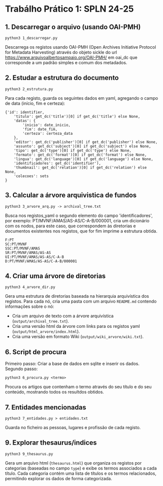 # Trabálho Prático 1: SPLN 24-25

## 1. Descarregar o arquivo (usando OAI-PMH)
```
python3 1_descarregar.py
```
Descarrega os registos usando OAI-PMH (Open Archives Initiative Protocol for Metadata Harvesting) através do objeto sickle do url
https://www.arquivoalbertosampaio.org/OAI-PMH/ em oai_dc que corresponde a um padrão simples e comum dos metadados.

## 2. Estudar a estrutura do documento
```
python3 2_estrutura.py
```
Para cada registo, guarda os seguintes dados em yaml, agregando o campo de data (início, fim e certeza):
```
{'id': identifier,
    'titulo': get_dc('title')[0] if get_dc('title') else None,
    'datas': {
        'inicio': date_inicio,
        'fim': date_fim,
        'certeza': certeza_data
    },
    'editor': get_dc('publisher')[0] if get_dc('publisher') else None,
    'assunto': get_dc('subject')[0] if get_dc('subject') else None,
    'tipo': get_dc('type')[0] if get_dc('type') else None,
    'formato': get_dc('format')[0] if get_dc('format') else None,
    'lingua': get_dc('language')[0] if get_dc('language') else None,
    'identificadores': get_dc('identifier'),
    'thumbnail': get_dc('relation')[0] if get_dc('relation') else None,
    'colecoes': sets
}
```

## 3. Calcular a árvore arquivistica de fundos
```
python3 3_arvore_arq.py -> archival_tree.txt
```
Busca nos registos_yaml o segundo elemento do campo 'identificadores', por exemplo: PT/MVNF/AMAS/AS-AS/C-A-B/000001, cria um dicionário com os nodos, para este caso, que correspondem às diretorias e documentos existentes nos registos, que for fim imprime a estrutura obtida.

```
F:PT 
SC:PT/MVNF
SSC:PT/MVNF/AMAS
SR:PT/MVNF/AMAS/AS-AS
UI:PT/MVNF/AMAS/AS-AS/C-A-B
D:PT/MVNF/AMAS/AS-AS/C-A-B/000001
```

## 4. Criar uma árvore de diretorias
```
python3 4_arvore_dir.py
```
Gera uma estrutura de diretorias baseada na hierarquia arquivística dos registos. Para cada nó, cria uma pasta com um arquivo `README.md` contendo informações sobre o nó:
- Cria um arquivo de texto com a árvore arquivística (`output/archival_tree.txt`).
- Cria uma versão html da árvore com links para os registos yaml (`output/html_arvore/index.html`).
- Cria uma versão em formato Wiki (`output/wiki_arvore/wiki.txt`).

## 6. Script de procura
Primeiro passo: Criar a base de dados em sqlite e inserir os dados.
Segundo passo:
```
python3 6_procura.py <termo>
```
Procura os artigos que contenham o termo através do seu título e do seu conteúdo, mostrando todos os resultdos obtidos.

## 7. Entidades mencionadas
```
python3 7_entidades.py > entidades.txt
```
Guarda no ficheiro as pessoas, lugares e profissão de cada registo.

## 9. Explorar thesaurus/indices
```
python3 9_thesaurus.py
```
Gera um arquivo html (`thesaurus.html`) que organiza os registos por categorias (baseadas no campo `type`) e exibe os termos associados a cada título. Cada categoria contém uma lista de títulos e os termos relacionados, permitindo explorar os dados de forma categorizada.